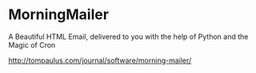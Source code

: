 MorningMailer
=============

A Beautiful HTML Email, delivered to you with the help of Python and the Magic of Cron

http://tompaulus.com/journal/software/morning-mailer/
